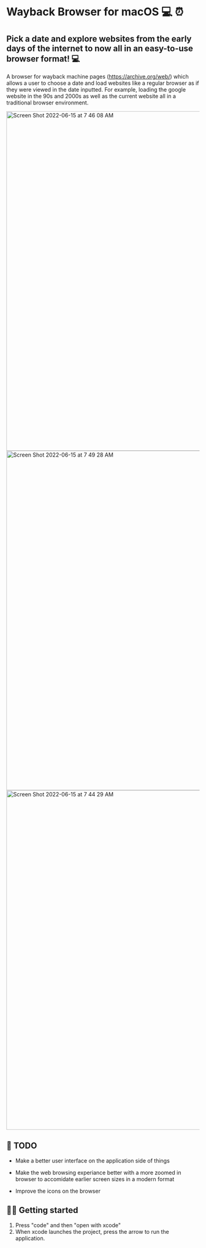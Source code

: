 <h1><strong>Wayback Browser for macOS 💻 ⏰</strong></h1>
<h2><strong>Pick a date and explore websites from the early days of the internet to now all in an easy-to-use browser format! 💻</strong></h2>

A browser for wayback machine pages (https://archive.org/web/) which allows a user to choose a date and load websites like a regular browser as if they were viewed in the date inputted. For example, loading the google website in the 90s and 2000s as well as the current website all in a traditional browser environment.

<img width="884" alt="Screen Shot 2022-06-15 at 7 46 08 AM" src="https://user-images.githubusercontent.com/101684827/173857542-6deb1c30-dd7b-4cb0-a2de-cedbaf28b4f2.png">
<img width="884" alt="Screen Shot 2022-06-15 at 7 49 28 AM" src="https://user-images.githubusercontent.com/101684827/173857550-8fabb631-a531-4982-ab69-81a397435f67.png">
<img width="884" alt="Screen Shot 2022-06-15 at 7 44 29 AM" src="https://user-images.githubusercontent.com/101684827/173857527-cdb0bea0-88a6-4b3e-ab00-6c8dd04ffc68.png">

<h2><strong>📌 TODO</strong></h2>

- Make a better user interface on the application side of things

- Make the web browsing experiance better with a more zoomed in browser to accomidate earlier screen sizes in a modern format

- Improve the icons on the browser

<h2><strong>👨‍💻 Getting started</strong></h2>

  1. Press "code" and then "open with xcode"
  2. When xcode launches the project, press the arrow to run the application.
